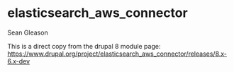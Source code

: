 # elasticsearch_aws_connector

Sean Gleason

This is a direct copy from the drupal 8 module page:
https://www.drupal.org/project/elasticsearch_aws_connector/releases/8.x-6.x-dev
